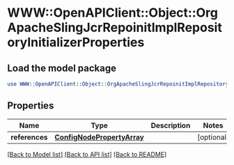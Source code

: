 # WWW::OpenAPIClient::Object::OrgApacheSlingJcrRepoinitImplRepositoryInitializerProperties

## Load the model package
```perl
use WWW::OpenAPIClient::Object::OrgApacheSlingJcrRepoinitImplRepositoryInitializerProperties;
```

## Properties
Name | Type | Description | Notes
------------ | ------------- | ------------- | -------------
**references** | [**ConfigNodePropertyArray**](ConfigNodePropertyArray.md) |  | [optional] 

[[Back to Model list]](../README.md#documentation-for-models) [[Back to API list]](../README.md#documentation-for-api-endpoints) [[Back to README]](../README.md)


